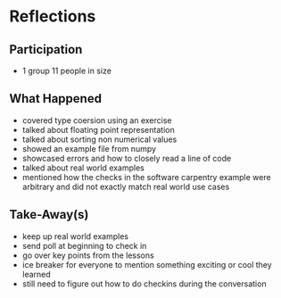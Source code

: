 # Reflections

## Participation

- 1 group 11 people in size

## What Happened

- covered type coersion using an exercise
- talked about floating point representation
- talked about sorting non numerical values
- showed an example file from numpy
- showcased errors and how to closely read a line of code
- talked about real world examples
- mentioned how the checks in the software carpentry example were arbitrary and
  did not exactly match real world use cases

## Take-Away(s)

- keep up real world examples
- send poll at beginning to check in
- go over key points from the lessons
- ice breaker for everyone to mention something exciting or cool they learned
- still need to figure out how to do checkins during the conversation